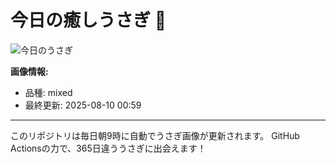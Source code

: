 # 今日の癒しうさぎ 🐰

![今日のうさぎ](https://firebasestorage.googleapis.com/v0/b/rabbitdb-9370d.appspot.com/o/rabbits%2F87a33eec?alt=media&token=55c95d9f-64ec-482e-ae0d-042ae08eefa4)

**画像情報:**
- 品種: mixed
- 最終更新: 2025-08-10 00:59

---

このリポジトリは毎日朝9時に自動でうさぎ画像が更新されます。
GitHub Actionsの力で、365日違ううさぎに出会えます！
